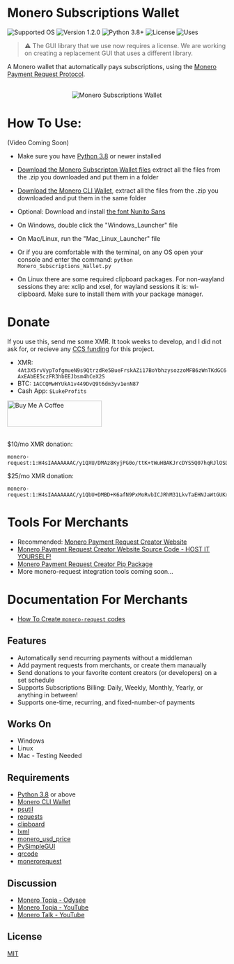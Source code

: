 # Monero Subscriptions Wallet
![Supported OS](https://img.shields.io/badge/Supported%20OS-Windows%20/%20Mac%20/%20Linux-blueviolet.svg)
![Version 1.2.0](https://img.shields.io/badge/Version-1.2.0-blue.svg)
![Python 3.8+](https://img.shields.io/badge/Python-3.8+-brightgreen.svg)
![License](https://img.shields.io/badge/License-MIT-yellow.svg)
![Uses](https://img.shields.io/badge/Uses-Monero%20RPC-orange.svg)

> :warning: The GUI library that we use now requires a license. We are working on creating a replacement GUI that uses a different library.

A Monero wallet that automatically pays subscriptions, using the [Monero Payment Request Protocol](https://github.com/lukeprofits/Monero_Payment_Request_Standard).

<p align="center">
  <br><img src="Example.jpg" alt="Monero Subscriptions Wallet"><br>
</p>

# How To Use:
<!--<a href="https://git.io/typing-svg"><img src="https://readme-typing-svg.demolab.com?font=Orbitron&pause=2000&width=600&color=FF6600&size=24&lines=How+To+Use:" alt="Typing SVG" /></a>-->

(Video Coming Soon)

* Make sure you have [Python 3.8](https://www.python.org/downloads/) or newer installed
* [Download the Monero Subscripton Wallet files](https://github.com/lukeprofits/Monero_Subscriptions_Wallet/archive/refs/heads/main.zip) extract all the files from the .zip you downloaded and put them in a folder
* [Download the Monero CLI Wallet](https://www.getmonero.org/downloads/#cli), extract all the files from the .zip you downloaded and put them in the same folder

* Optional: Download and install [the font Nunito Sans](https://fonts.google.com/specimen/Nunito+Sans)
* On Windows, double click the "Windows_Launcher" file
* On Mac/Linux, run the "Mac_Linux_Launcher" file 
* Or if you are comfortable with the terminal, on any OS open your console and enter the command: `python Monero_Subscriptions_Wallet.py`
* On Linux there are some required clipboard packages. For non-wayland sessions they are: xclip and xsel, for wayland sessions it is: wl-clipboard. Make sure to install them with your package manager.


# Donate
If you use this, send me some XMR. It took weeks to develop, and I did not ask for, or recieve any [CCS funding](https://ccs.getmonero.org/) for this project.

- XMR: ```4At3X5rvVypTofgmueN9s9QtrzdRe5BueFrskAZi17BoYbhzysozzoMFB6zWnTKdGC6AxEAbEE5czFR3hbEEJbsm4hCeX2S```
- BTC: ```1ACCQMwHYUkA1v449DvQ9t6dm3yv1enN87```
- Cash App: `$LukeProfits`
<a href="https://www.buymeacoffee.com/lukeprofits" target="_blank">
  <img src="https://cdn.buymeacoffee.com/buttons/v2/default-yellow.png" alt="Buy Me A Coffee" style="height: 60px !important;width: 217px !important;">
</a><br><br>


$10/mo XMR donation: 
```
monero-request:1:H4sIAAAAAAAC/y1QXU/DMAz8KyjPG0o/ttK+tWuHBAKJrcDYS5Q07hqRJlOSDlrEfyedkCzZd2edT/5BtNeDcihDAb7FGC1Q01F1AiIUFw112pDBSC/PymAMqGb06HVfXgnrdE8kZTCvlHABqc9gbkqtqBNa+R1OR0s8R5iQUqgTacZGAsoivEBq6JlXdEvOdOxBOYsyT/8DIrg3je9YG4dxgoEFIU9Tb2lBSjCWfFHf5+hx7qLDylzexnOt21M/wHNq0xdnJr6DVTHA1tjP/CiCpNAfrJtGq6dJP22L9fSu6kd+v1nn31XOqmrVTNtd1Pnpgdk+7jZwCPfzSUeNI5w6nxyFOIyWAV6GSY1xdi3/OnxEv3/sOZmDTwEAAA==
```


$25/mo XMR donation: 
```
monero-request:1:H4sIAAAAAAAC/y1QbU+DMBD+K6afN9PxMoRvbICJRhM31LkvTaEHNJaWtGUKxv9uWUwuuXte8tzlfhDt1SgtSpAX3mKMVqjuqGyBcMl4Ta3SZNTCyYsyag2ynhx6PWZXwljVE0ErWCwZXECoAfRNpiS1XEnnYXQyxHGk4kJw2ZJ6qgWgxMcrJMe+copqyECnHqQ1KHH0PyCcudCNH0TMCyjz7mgUR42LNCAEaEO+qOvL6UFq/VOoL2/TUKqm7Ud4jk38YvXMDhDuRii0+UzPfBPt1EfVzZNR86yeit12fpflI7vfb9PvPK3yPKzn4uB3bnqoTB90ezh5x2WlpdoSRi0sn8Kev97gtReVGCfXcq/DZ/T7B8ifH4xPAQAA
```


# Tools For Merchants
* Recommended: [Monero Payment Request Creator Website](https://monerosub.tux.pizza/)
* [Monero Payment Request Creator Website Source Code - HOST IT YOURSELF!](https://github.com/lukeprofits/Monero_Subscription_Code_Creator_Website)
* [Monero Payment Request Creator Pip Package](https://github.com/lukeprofits/monerorequest)
* More monero-request integration tools coming soon...


# Documentation For Merchants
* [How To Create `monero-request` codes](https://github.com/lukeprofits/Monero_Payment_Request_Standard)


## Features
* Automatically send recurring payments without a middleman
* Add payment requests from merchants, or create them manaually
* Send donations to your favorite content creators (or developers) on a set schedule
* Supports Subscriptions Billing: Daily, Weekly, Monthly, Yearly, or anything in between!
* Supports one-time, recurring, and fixed-number-of payments 


## Works On
- Windows
- Linux
- Mac - Testing Needed


## Requirements
* [Python 3.8](https://www.python.org/downloads/) or above
* [Monero CLI Wallet](https://www.getmonero.org/downloads/#cli)
* [psutil](https://github.com/giampaolo/psutil)
* [requests](https://github.com/psf/requests)
* [clipboard](https://pypi.org/project/clipboard)
* [lxml](https://github.com/lxml/lxml)
* [monero_usd_price](https://github.com/lukeprofits/Monero-USD-Price)
* [PySimpleGUI](https://github.com/PySimpleGUI/PySimpleGUI)
* [qrcode](https://github.com/lincolnloop/python-qrcode)
* [monerorequest](https://github.com/lukeprofits/monerorequest)


## Discussion 
* [Monero Topia - Odysee](https://Odysee.com/@MoneroTalk:8/monero-subscription-wallets-goes-live:6) 
* [Monero Topia - YouTube](https://youtu.be/ZUNQ-FaI638)
* [Monero Talk - YouTube](https://www.youtube.com/live/tkGwtsMi_1c?feature=share) 

## License
[MIT](https://github.com/Equim-chan/vanity-monero/blob/master/LICENSE)
